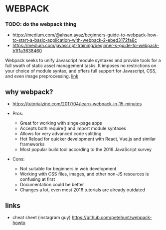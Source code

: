 # WEBPACK

### TODO: do the webpack thing
- https://medium.com/@ahsan.ayaz/beginners-guide-to-webpack-how-to-start-a-basic-application-with-webpack-2-ebed3172fa8c
- https://medium.com/javascript-training/beginner-s-guide-to-webpack-b1f1a3638460

Webpack seeks to unify Javascript module syntaxes and provide tools for a full swath of static asset management tasks. It imposes no restrictions on your choice of module syntax, and offers full support for Javascript, CSS, and even image preprocessing. [link](https://scotch.io/tutorials/getting-started-with-browserify)

## why webpack?
- https://tutorialzine.com/2017/04/learn-webpack-in-15-minutes
- Pros:
	- Great for working with singe-page apps
	- Accepts both require() and import module syntaxes
	- Allows for very advanced code splitting
	- Hot Reload for quicker development with React, Vue.js and similar frameworks
	- Мost popular build tool according to the 2016 JavaScript survey

- Cons:
	- Not suitable for beginners in web development
	- Working with CSS files, images, and other non-JS resources is confusing at first
	- Documentation could be better
	- Changes a lot, even most 2016 tutorials are already outdated

## links
- cheat sheet (instagram guy) https://github.com/petehunt/webpack-howto